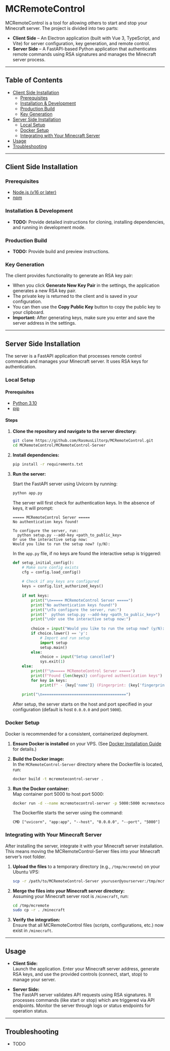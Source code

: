 # MCRemoteControl

MCRemoteControl is a tool for allowing others to start and stop your Minecraft server. The project is divided into two parts:

- **Client Side** – An Electron application (built with Vue 3, TypeScript, and Vite) for server configuration, key generation, and remote control.
- **Server Side** – A FastAPI-based Python application that authenticates remote commands using RSA signatures and manages the Minecraft server process.

---

## Table of Contents

- [Client Side Installation](#client-side-installation)
  - [Prerequisites](#prerequisites)
  - [Installation & Development](#installation--development)
  - [Production Build](#production-build)
  - [Key Generation](#key-generation)
- [Server Side Installation](#server-side-installation)
  - [Local Setup](#local-setup)
  - [Docker Setup](#docker-setup)
  - [Integrating with Your Minecraft Server](#integrating-with-your-minecraft-server)
- [Usage](#usage)
- [Troubleshooting](#troubleshooting)

---

## Client Side Installation

### Prerequisites

- [Node.js (v16 or later)](https://nodejs.org/)
- [npm](https://www.npmjs.com/)

### Installation & Development

- **TODO:** Provide detailed instructions for cloning, installing dependencies, and running in development mode.

### Production Build

- **TODO:** Provide build and preview instructions.

### Key Generation

The client provides functionality to generate an RSA key pair:

- When you click **Generate New Key Pair** in the settings, the application generates a new RSA key pair.
- The private key is returned to the client and is saved in your configuration.
- You can then use the **Copy Public Key** button to copy the public key to your clipboard.
- **Important:** After generating keys, make sure you enter and save the server address in the settings.

---

## Server Side Installation

The server is a FastAPI application that processes remote control commands and manages your Minecraft server. It uses RSA keys for authentication.

### Local Setup

#### Prerequisites

- [Python 3.10](https://www.python.org/downloads/)
- [pip](https://pip.pypa.io/en/stable/installation/)

#### Steps

1. **Clone the repository and navigate to the server directory:**

   ```bash
   git clone https://github.com/RasmusLiltorp/MCRemoteControl.git
   cd MCRemoteControl/MCRemoteControl-Server
   ```

2. **Install dependencies:**

   ```bash
   pip install -r requirements.txt
   ```

3. **Run the server:**

   Start the FastAPI server using Uvicorn by running:

   ```bash
   python app.py
   ```

   The server will first check for authentication keys. In the absence of keys, it will prompt:

   ```
   ===== MCRemoteControl Server =====
   No authentication keys found!
   
   To configure the server, run:
     python setup.py --add-key <path_to_public_key>
   Or use the interactive setup now:
   Would you like to run the setup now? (y/N):
   ```

   In the `app.py` file, if no keys are found the interactive setup is triggered:

   ```python
   def setup_initial_config():
       # Make sure config exists
       cfg = config.load_config()
       
       # Check if any keys are configured
       keys = config.list_authorized_keys()
       
       if not keys:
           print("\n===== MCRemoteControl Server =====")
           print("No authentication keys found!")
           print("\nTo configure the server, run:")
           print("  python setup.py --add-key <path_to_public_key>")
           print("\nOr use the interactive setup now:")
           
           choice = input("Would you like to run the setup now? (y/N): ")
           if choice.lower() == 'y':  
               # Import and run setup
               import setup
               setup.main()
           else:
               choice = input("Setup cancelled")
               sys.exit(1)
       else:
           print(f"\n===== MCRemoteControl Server =====")
           print(f"Found {len(keys)} configured authentication keys")
           for key in keys:
               print(f" - {key['name']} (Fingerprint: {key['fingerprint']})")
       
       print("\n=====================================")
   ```

   After setup, the server starts on the host and port specified in your configuration (default is host `0.0.0.0` and port `5000`).

### Docker Setup

Docker is recommended for a consistent, containerized deployment.

1. **Ensure Docker is installed** on your VPS. (See [Docker Installation Guide](https://docs.docker.com/get-docker/) for details.)

2. **Build the Docker image:**  
   In the `MCRemoteControl-Server` directory where the Dockerfile is located, run:

   ```bash
   docker build -t mcremotecontrol-server .
   ```

3. **Run the Docker container:**  
   Map container port 5000 to host port 5000:

   ```bash
   docker run -d --name mcremotecontrol-server -p 5000:5000 mcremotecontrol-server
   ```

   The Dockerfile starts the server using the command:

   ```
   CMD ["uvicorn", "app:app", "--host", "0.0.0.0", "--port", "5000"]
   ```

### Integrating with Your Minecraft Server

After installing the server, integrate it with your Minecraft server installation. This means moving the MCRemoteControl-Server files into your Minecraft server’s root folder.

1. **Upload the files** to a temporary directory (e.g., `/tmp/mcremote`) on your Ubuntu VPS:

   ```bash
   scp -r /path/to/MCRemoteControl-Server youruser@yourserver:/tmp/mcremote
   ```

2. **Merge the files into your Minecraft server directory:**  
   Assuming your Minecraft server root is `/minecraft`, run:

   ```bash
   cd /tmp/mcremote
   sudo cp -r . /minecraft
   ```

3. **Verify the integration:**  
   Ensure that all MCRemoteControl files (scripts, configurations, etc.) now exist in `/minecraft`.

---

## Usage

- **Client Side:**  
  Launch the application. Enter your Minecraft server address, generate RSA keys, and use the provided controls (connect, start, stop) to manage your server.

- **Server Side:**  
  The FastAPI server validates API requests using RSA signatures. It processes commands (like start or stop) which are triggered via API endpoints. Monitor the server through logs or status endpoints for operation status.

---

## Troubleshooting

- TODO
